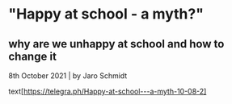 # "Happy at school - a myth?"
## why are we unhappy at school and how to change it

8th October 2021 | by Jaro Schmidt

text[https://telegra.ph/Happy-at-school---a-myth-10-08-2]


